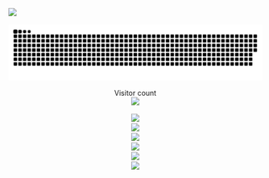 ![](https://file.digitaling.com/eImg/uimages/20170828/1503901793881541.gif)

![](https://raw.githubusercontent.com/PECompact/PECompact/main/assets/github-contribution-grid-snake.svg)


<p align="center"> 
  Visitor count<br>
  <img src="https://profile-counter.glitch.me/PECompact/count.svg" />
</p>
<div align="center"> <img height="137px" src="https://github-readme-stats.vercel.app/api?username=PECompact&hide_title=true&hide_border=true&show_icons=trueline_height=21&text_color=000&icon_color=125&bg_color=9,ea6161,ffc64d,fffc4d,52fa5a&theme=radical" /> </div>


<div align="center"> <img src="https://github-readme-stats.vercel.app/api/top-langs/?username=PECompact&hide_title=true&hide_border=true&layout=compact&langs_count=6&text_color=000&icon_color=fff&bg_color=0,52fa5a,4dfcff,c64dff&theme=radical" /> </div>
<div align="center"> <img src="https://github-profile-trophy.vercel.app/?username=PECompact" /> </div>
<div align="center"> <img src="https://visitor-badge.glitch.me/badge?page_id=PECompact" /> </div>
<div align="center"> <img src="https://activity-graph.herokuapp.com/graph?username=PECompact&theme=xcode" /> </div>
<div align="center"> <img src="https://github-readme-streak-stats.herokuapp.com/?user=PECompact" /> </div>

